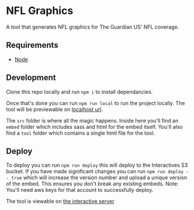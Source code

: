 # NFL Graphics

A tool that generates NFL graphics for The Guardian US' NFL coverage.

## Requirements
* [Node](https://nodejs.org/en/download/)

## Development
Clone this repo locally and run `npm i` to install dependancies.

Once that's done you can run `npm run local` to run the project locally. The tool will be previewable on [localhost url](http://localhost:8080/tools/nfl-graphics/).

The `src` folder is where all the magic happens. Inside here you'll find an `embed` folder which includes sass and html for the embed itself. You'll also find a `tool` folder which contains a single html file for the tool.

## Deploy
To deploy you can run `npm run deploy` this will deploy to the Interactives S3 bucket. If you have made significant changes you can run `npm run deploy -- true` which will increase the version number and upload a unique version of the embed. This ensures you don't break any existing embeds. Note: You'll need aws keys for that account to successfully deploy.

The tool is viewable on [the interactive server](https://interactive.guim.co.uk/tools/nfl-graphics/)
